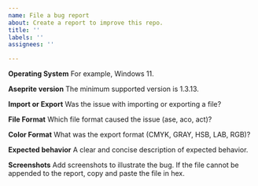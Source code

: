 ```yaml
---
name: File a bug report
about: Create a report to improve this repo.
title: ''
labels: ''
assignees: ''

---
```


**Operating System**
For example, Windows 11.

**Aseprite version**
The minimum supported version is 1.3.13.

**Import or Export**
Was the issue with importing or exporting a file?

**File Format**
Which file format caused the issue (ase, aco, act)?

**Color Format**
What was the export format (CMYK, GRAY, HSB, LAB, RGB)?

**Expected behavior**
A clear and concise description of expected behavior.

**Screenshots**
Add screenshots to illustrate the bug.
If the file cannot be appended to the report, copy and paste the file in hex.